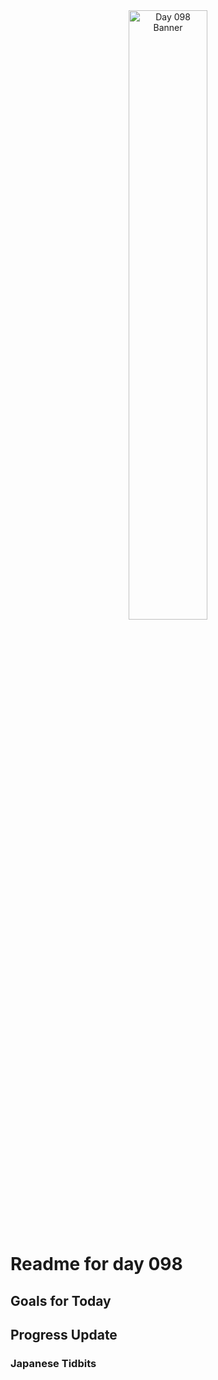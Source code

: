 <div align="center">
 <img src="../Images/image_098.jpg" alt="Day 098 Banner" width="50%">
</div>

# Readme for day 098

## Goals for Today

## Progress Update

### Japanese Tidbits

